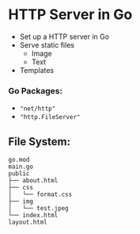 # HTTP Server in Go

- Set up a HTTP server in Go
- Serve static files
  - Image
  - Text
- Templates

### Go Packages:
- ```"net/http"```
- ```"http.FileServer"```

## File System: 
```
go.mod
main.go
public
├── about.html
├── css
│   └── format.css
├── img
│   └── test.jpeg
└── index.html
layout.html
```